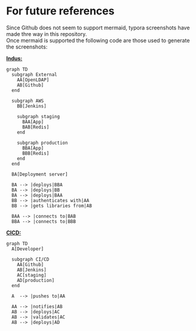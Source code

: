 # For future references

Since Github does not seem to support mermaid, typora screenshots have made thre way in this repository.  
Once mermaid is supported the following code are those used to generate the screenshots:

**<ins>Indus:</ins>**

```
graph TD
  subgraph External
    AA[OpenLDAP]
    AB[Github]
  end
  
  subgraph AWS
    BB[Jenkins]

    subgraph staging
      BAA[App]
      BAB[Redis]
    end

    subgraph production
      BBA[App]
      BBB[Redis]
    end
  end
  
  BA[Deployment server]

  BA --> |deploys|BBA
  BA --> |deploys|BB
  BA --> |deploys|BAA
  BB --> |authenticates with|AA
  BB --> |gets libraries from|AB
  
  BAA --> |connects to|BAB
  BBA --> |connects to|BBB
``` 

**<ins>CICD:</ins>**

``` 
graph TD
  A[Developer]
  
  subgraph CI/CD
    AA[Github]
    AB[Jenkins]
    AC[staging]
    AD[production]
  end

  A  --> |pushes to|AA

  AA --> |notifies|AB
  AB --> |deploys|AC
  AB --> |validates|AC
  AB --> |deploys|AD
```
